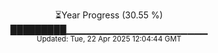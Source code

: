 <p align="center">
⏳Year Progress (30.55 %)<br>
█████████▁▁▁▁▁▁▁▁▁▁▁▁▁▁▁▁▁▁▁▁▁ <br>
<sub>Updated: Tue, 22 Apr 2025 12:04:44 GMT</sub>
</p>

